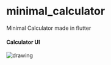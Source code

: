 # minimal_calculator
 Minimal Calculator made in flutter<br>
 #### Calculator UI
<img src="https://user-images.githubusercontent.com/50264214/93333259-7d2c4180-f83c-11ea-8acc-86829e2c0c29.png" alt="drawing"/>
